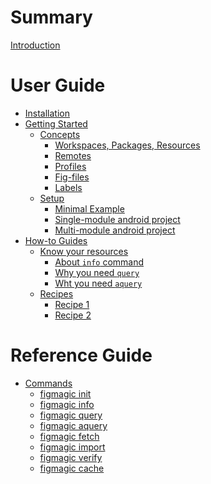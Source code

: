 # Summary

[Introduction](./README.md)

# User Guide

- [Installation](./user_guide/1-installation.md)
- [Getting Started](./user_guide/2-getting-started.md)
    - [Concepts](./user_guide/2.1-concepts.md)
        - [Workspaces, Packages, Resources](./user_guide/2.1.1-workspaces-packages-resources.md)
        - [Remotes](./user_guide/2.1.2-remotes.md)
        - [Profiles](./user_guide/2.1.3-profiles.md)
        - [Fig-files](./user_guide/2.1.4-fig-files.md)
        - [Labels](./user_guide/2.1.5-labels.md)
    - [Setup](./user_guide/2.2-setup.md)
        - [Minimal Example](./user_guide/2.2.1-minimal-example.md)
        - [Single-module android project](./user_guide/2.2.2-singlemodule-android-project.md)
        - [Multi-module android project](./user_guide/2.2.3-multimodule-android-project.md)
- [How-to Guides]()
    - [Know your resources]()
        - [About `info` command]()
        - [Why you need `query`]()
        - [Wht you need `aquery`]()
    - [Recipes]()
        - [Recipe 1]()
        - [Recipe 2]()

# Reference Guide

- [Commands]()
    - [figmagic init]()
    - [figmagic info]()
    - [figmagic query]()
    - [figmagic aquery]()
    - [figmagic fetch]()
    - [figmagic import]()
    - [figmagic verify]()
    - [figmagic cache]()
